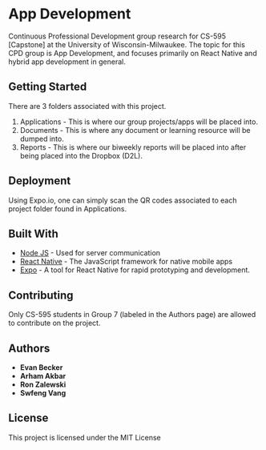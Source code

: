 # App Development

Continuous Professional Development group research for CS-595 [Capstone] at the University of Wisconsin-Milwaukee. The topic for this CPD group is App Development, and focuses primarily on React Native and hybrid app development in general.

## Getting Started

There are 3 folders associated with this project.
1. Applications - This is where our group projects/apps will be placed into.
2. Documents - This is where any document or learning resource will be dumped into.
3. Reports - This is where our biweekly reports will be placed into after being placed into the Dropbox (D2L).

## Deployment

Using Expo.io, one can simply scan the QR codes associated to each project folder found in Applications. 

## Built With

* [Node JS](https://nodejs.org/en/) - Used for server communication
* [React Native](https://facebook.github.io/react-native/) - The JavaScript framework for native mobile apps
* [Expo](https://expo.io/) - A tool for React Native for rapid prototyping and development. 

## Contributing

Only CS-595 students in Group 7 (labeled in the Authors page) are allowed to contribute on the project.

## Authors

* **Evan Becker**
* **Arham Akbar**
* **Ron Zalewski**
* **Swfeng Vang**

## License

This project is licensed under the MIT License

